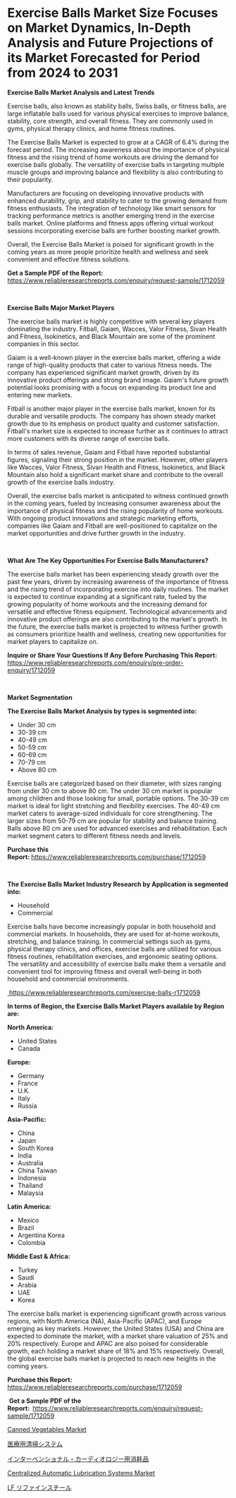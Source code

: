 <p><h1>Exercise Balls Market Size Focuses on Market Dynamics, In-Depth Analysis and Future Projections of its Market Forecasted for Period from 2024 to 2031</h1></p><p><strong>Exercise Balls Market Analysis and Latest Trends</strong></p>
<p><p>Exercise balls, also known as stability balls, Swiss balls, or fitness balls, are large inflatable balls used for various physical exercises to improve balance, stability, core strength, and overall fitness. They are commonly used in gyms, physical therapy clinics, and home fitness routines.</p><p>The Exercise Balls Market is expected to grow at a CAGR of 6.4% during the forecast period. The increasing awareness about the importance of physical fitness and the rising trend of home workouts are driving the demand for exercise balls globally. The versatility of exercise balls in targeting multiple muscle groups and improving balance and flexibility is also contributing to their popularity.</p><p>Manufacturers are focusing on developing innovative products with enhanced durability, grip, and stability to cater to the growing demand from fitness enthusiasts. The integration of technology like smart sensors for tracking performance metrics is another emerging trend in the exercise balls market. Online platforms and fitness apps offering virtual workout sessions incorporating exercise balls are further boosting market growth.</p><p>Overall, the Exercise Balls Market is poised for significant growth in the coming years as more people prioritize health and wellness and seek convenient and effective fitness solutions.</p></p>
<p><strong>Get a Sample PDF of the Report:&nbsp;</strong> <a href="https://www.reliableresearchreports.com/enquiry/request-sample/1712059">https://www.reliableresearchreports.com/enquiry/request-sample/1712059</a></p>
<p>&nbsp;</p>
<p><strong>Exercise Balls Major Market Players</strong></p>
<p><p>The exercise balls market is highly competitive with several key players dominating the industry. Fitball, Gaiam, Wacces, Valor Fitness, Sivan Health and Fitness, Isokinetics, and Black Mountain are some of the prominent companies in this sector.</p><p>Gaiam is a well-known player in the exercise balls market, offering a wide range of high-quality products that cater to various fitness needs. The company has experienced significant market growth, driven by its innovative product offerings and strong brand image. Gaiam's future growth potential looks promising with a focus on expanding its product line and entering new markets.</p><p>Fitball is another major player in the exercise balls market, known for its durable and versatile products. The company has shown steady market growth due to its emphasis on product quality and customer satisfaction. Fitball's market size is expected to increase further as it continues to attract more customers with its diverse range of exercise balls.</p><p>In terms of sales revenue, Gaiam and Fitball have reported substantial figures, signaling their strong position in the market. However, other players like Wacces, Valor Fitness, Sivan Health and Fitness, Isokinetics, and Black Mountain also hold a significant market share and contribute to the overall growth of the exercise balls industry.</p><p>Overall, the exercise balls market is anticipated to witness continued growth in the coming years, fueled by increasing consumer awareness about the importance of physical fitness and the rising popularity of home workouts. With ongoing product innovations and strategic marketing efforts, companies like Gaiam and Fitball are well-positioned to capitalize on the market opportunities and drive further growth in the industry.</p></p>
<p>&nbsp;</p>
<p><strong>What Are The Key Opportunities For Exercise Balls Manufacturers?</strong></p>
<p><p>The exercise balls market has been experiencing steady growth over the past few years, driven by increasing awareness of the importance of fitness and the rising trend of incorporating exercise into daily routines. The market is expected to continue expanding at a significant rate, fueled by the growing popularity of home workouts and the increasing demand for versatile and effective fitness equipment. Technological advancements and innovative product offerings are also contributing to the market's growth. In the future, the exercise balls market is projected to witness further growth as consumers prioritize health and wellness, creating new opportunities for market players to capitalize on.</p></p>
<p><strong>Inquire or Share Your Questions If Any Before Purchasing This Report:</strong> <a href="https://www.reliableresearchreports.com/enquiry/pre-order-enquiry/1712059">https://www.reliableresearchreports.com/enquiry/pre-order-enquiry/1712059</a></p>
<p>&nbsp;</p>
<p><strong>Market Segmentation</strong></p>
<p><strong>The Exercise Balls Market Analysis by types is segmented into:</strong></p>
<p><ul><li>Under 30 cm</li><li>30-39 cm</li><li>40-49 cm</li><li>50-59 cm</li><li>60-69 cm</li><li>70-79 cm</li><li>Above 80 cm</li></ul></p>
<p><p>Exercise balls are categorized based on their diameter, with sizes ranging from under 30 cm to above 80 cm. The under 30 cm market is popular among children and those looking for small, portable options. The 30-39 cm market is ideal for light stretching and flexibility exercises. The 40-49 cm market caters to average-sized individuals for core strengthening. The larger sizes from 50-79 cm are popular for stability and balance training. Balls above 80 cm are used for advanced exercises and rehabilitation. Each market segment caters to different fitness needs and levels.</p></p>
<p><strong>Purchase this Report:&nbsp;</strong><a href="https://www.reliableresearchreports.com/purchase/1712059">https://www.reliableresearchreports.com/purchase/1712059</a></p>
<p>&nbsp;</p>
<p><strong>The Exercise Balls Market Industry Research by Application is segmented into:</strong></p>
<p><ul><li>Household</li><li>Commercial</li></ul></p>
<p><p>Exercise balls have become increasingly popular in both household and commercial markets. In households, they are used for at-home workouts, stretching, and balance training. In commercial settings such as gyms, physical therapy clinics, and offices, exercise balls are utilized for various fitness routines, rehabilitation exercises, and ergonomic seating options. The versatility and accessibility of exercise balls make them a versatile and convenient tool for improving fitness and overall well-being in both household and commercial environments.</p></p>
<p><a href="https://www.reliableresearchreports.com/exercise-balls-r1712059">&nbsp;https://www.reliableresearchreports.com/exercise-balls-r1712059</a></p>
<p><strong>In terms of Region, the Exercise Balls Market Players available by Region are:</strong></p>
<p>
    <p> <strong> North America: </strong>
        <ul>
            <li>United States</li>
            <li>Canada</li>
        </ul>
        </p> 
    <p> <strong> Europe: </strong>
        <ul>
            <li>Germany</li>
            <li>France</li>
            <li>U.K.</li>
            <li>Italy</li>
            <li>Russia</li>
        </ul>
        </p> 
    <p> <strong> Asia-Pacific: </strong>
        <ul>
            <li>China</li>
            <li>Japan</li>
            <li>South Korea</li>
            <li>India</li>
            <li>Australia</li>
            <li>China Taiwan</li>
            <li>Indonesia</li>
            <li>Thailand</li>
            <li>Malaysia</li>
        </ul>
        </p> 
    <p> <strong> Latin America: </strong>
        <ul>
            <li>Mexico</li>
            <li>Brazil</li>
            <li>Argentina Korea</li>
            <li>Colombia</li>
        </ul>
        </p> 
    <p> <strong> Middle East & Africa: </strong>
        <ul>
            <li>Turkey</li>
            <li>Saudi</li>
            <li>Arabia</li>
            <li>UAE</li>
            <li>Korea</li>
        </ul>
    </p>
    </p>
<p><p>The exercise balls market is experiencing significant growth across various regions, with North America (NA), Asia-Pacific (APAC), and Europe emerging as key markets. However, the United States (USA) and China are expected to dominate the market, with a market share valuation of 25% and 20% respectively. Europe and APAC are also poised for considerable growth, each holding a market share of 18% and 15% respectively. Overall, the global exercise balls market is projected to reach new heights in the coming years.</p></p>
<p><strong>Purchase this Report: </strong><a href="https://www.reliableresearchreports.com/purchase/1712059">https://www.reliableresearchreports.com/purchase/1712059</a></p>
<p>&nbsp;<strong>Get a Sample PDF of the Report:&nbsp;&nbsp;</strong><a href="https://www.reliableresearchreports.com/enquiry/request-sample/1712059">https://www.reliableresearchreports.com/enquiry/request-sample/1712059</a></p>
<p><strong></strong></p>
<p><p><a href="https://issuu.com/reportprime-2/docs/canned-vegetables-market-size-2030.pptx">Canned Vegetables Market</a></p><p><a href="https://github.com/vlcostes/Market-Research-Report-List-2/blob/main/9191677127133.md">医療用清掃システム</a></p><p><a href="https://github.com/gfggqjbfys368009/Market-Research-Report-List-2/blob/main/7665301127132.md">インターベンショナル・カーディオロジー用消耗品</a></p><p><a href="https://github.com/rahu1506/Market-Research-Report-List-4/blob/main/centralized-automatic-lubrication-systems-market.md">Centralized Automatic Lubrication Systems Market</a></p><p><a href="https://medium.com/@laceyzemlak1/%E7%B2%BE%E8%A3%BD%E9%8B%BC%E5%B8%82%E5%A0%B4%E8%A6%8F%E6%A8%A1-%E5%B8%82%E5%A0%B4%E5%B1%95%E6%9C%9B%E3%81%A8%E5%B8%82%E5%A0%B4%E4%BA%88%E6%B8%AC-2024%E5%B9%B4%E3%81%8B%E3%82%892031%E5%B9%B4%E3%81%BE%E3%81%A7-95a31a106414">LF リファインスチール</a></p></p>